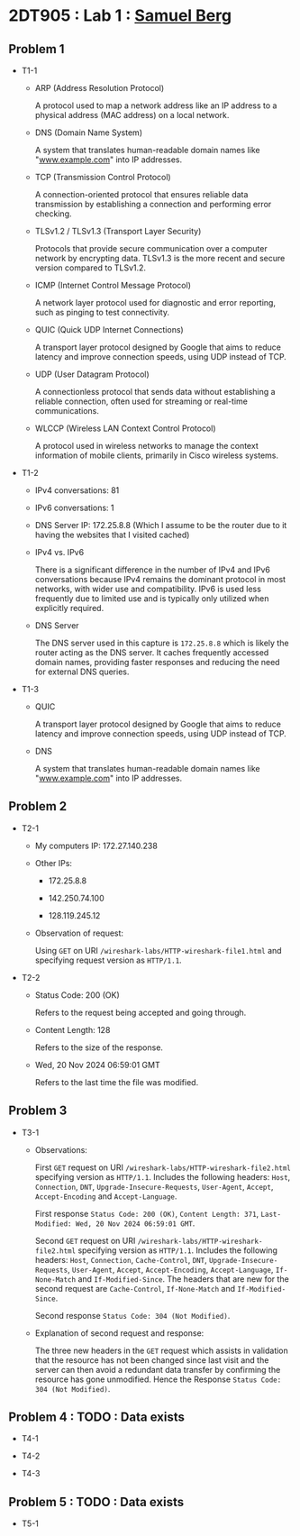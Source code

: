 # 2DT905 : Lab 1 : [Samuel Berg](mailto:sb224sc@student.lnu.se)

## Problem 1

- T1-1 
    - ARP (Address Resolution Protocol)
        
        A protocol used to map a network address like an IP address to a physical address (MAC address) on a local network.

    - DNS (Domain Name System)
        
        A system that translates human-readable domain names like "www.example.com" into IP addresses.

    - TCP (Transmission Control Protocol)
        
        A connection-oriented protocol that ensures reliable data transmission by establishing a connection and performing error checking.

    - TLSv1.2 / TLSv1.3 (Transport Layer Security)
        
        Protocols that provide secure communication over a computer network by encrypting data. TLSv1.3 is the more recent and secure version compared to TLSv1.2.

    - ICMP (Internet Control Message Protocol)
        
        A network layer protocol used for diagnostic and error reporting, such as pinging to test connectivity.

    - QUIC (Quick UDP Internet Connections)
        
        A transport layer protocol designed by Google that aims to reduce latency and improve connection speeds, using UDP instead of TCP.

    - UDP (User Datagram Protocol)
        
        A connectionless protocol that sends data without establishing a reliable connection, often used for streaming or real-time communications.

    - WLCCP (Wireless LAN Context Control Protocol)
        
        A protocol used in wireless networks to manage the context information of mobile clients, primarily in Cisco wireless systems.

- T1-2 
    - IPv4 conversations: 81

    - IPv6 conversations: 1 

    - DNS Server IP: 172.25.8.8 (Which I assume to be the router due to it having the websites that I visited cached)

    - IPv4 vs. IPv6

        There is a significant difference in the number of IPv4 and IPv6 conversations because IPv4 remains the dominant protocol in most networks, with wider use and compatibility. IPv6 is used less frequently due to limited use and is typically only utilized when explicitly required.

    - DNS Server

        The DNS server used in this capture is `172.25.8.8` which is likely the router acting as the DNS server. It caches frequently accessed domain names, providing faster responses and reducing the need for external DNS queries.

- T1-3 
    - QUIC
        
        A transport layer protocol designed by Google that aims to reduce latency and improve connection speeds, using UDP instead of TCP.

    - DNS
        
        A system that translates human-readable domain names like "www.example.com" into IP addresses.

## Problem 2 

- T2-1 
    - My computers IP: 172.27.140.238

    - Other IPs:

        - 172.25.8.8 
    
        - 142.250.74.100
    
        - 128.119.245.12

    - Observation of request:
        
        Using `GET` on URI `/wireshark-labs/HTTP-wireshark-file1.html` and specifying request version as `HTTP/1.1`. 

- T2-2 
    - Status Code: 200 (OK)
        
        Refers to the request being accepted and going through.

    - Content Length: 128
        
        Refers to the size of the response.

    - Wed, 20 Nov 2024 06:59:01 GMT
        
        Refers to the last time the file was modified.

## Problem 3 

- T3-1 
    - Observations:

        First `GET` request on URI `/wireshark-labs/HTTP-wireshark-file2.html` specifying version as `HTTP/1.1`. Includes the following headers: `Host`, `Connection`, `DNT`, `Upgrade-Insecure-Requests`, `User-Agent`, `Accept`, `Accept-Encoding` and `Accept-Language`. 

        First response `Status Code: 200 (OK)`, `Content Length: 371`, `Last-Modified: Wed, 20 Nov 2024 06:59:01 GMT`.

        Second `GET` request on URI `/wireshark-labs/HTTP-wireshark-file2.html` specifying version as `HTTP/1.1`. Includes the following headers: `Host`, `Connection`, `Cache-Control`, `DNT`, `Upgrade-Insecure-Requests`, `User-Agent`, `Accept`, `Accept-Encoding`, `Accept-Language`, `If-None-Match` and `If-Modified-Since`. The headers that are new for the second request are `Cache-Control`, `If-None-Match` and `If-Modified-Since`.

        Second response `Status Code: 304 (Not Modified)`.

    - Explanation of second request and response:

        The three new headers in the `GET` request which assists in validation that the resource has not been changed since last visit and the server can then avoid a redundant data transfer by confirming the resource has gone unmodified. Hence the Response `Status Code: 304 (Not Modified)`.

## Problem 4 : TODO : Data exists 

- T4-1 



- T4-2 



- T4-3 



## Problem 5 : TODO : Data exists

- T5-1 

